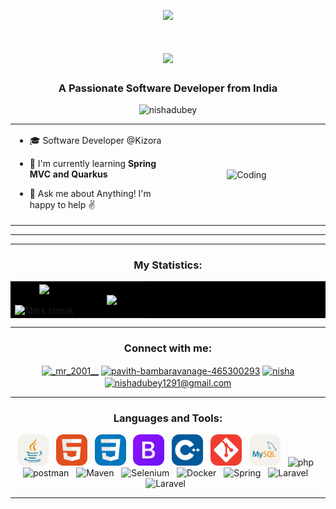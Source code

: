 <!--
-- Author: Nisha Dubey
-- URL: https://github.com/nishaazone
-->

<p align="center" ><img  src = "https://github.com/7oSkaaa/7oSkaaa/blob/main/Images/about_me.gif?raw=true" width = 100px></p>
<h1 align="center">
    <img src="https://readme-typing-svg.herokuapp.com/?font=Righteous&size=32&center=true&vCenter=true&width=500&height=65&duration=4200&pause=1800&lines=Hi+There!+👋;+I'm+Nisha+Dubey!;" />
</h1>        
<h3 align="center">A Passionate Software Developer from India</h3>
<p align="center"> <img src="https://komarev.com/ghpvc/?username=nishadubey&label=Profile%20views&color=0e75b6&style=flat" alt="nishadubey" /> </p>

<table align="center">
<tr border="none">
<td width="50%" align="left">
  
- 🎓 Software Developer @Kizora

- 🌱 I'm currently learning **Spring MVC and Quarkus**

- 💬 Ask me about Anything! I'm happy to help ✌️

</td>
<td width="50%" align="center">

  <img align="center" alt="Coding" width="440" src="https://user-images.githubusercontent.com/74038190/212749447-bfb7e725-6987-49d9-ae85-2015e3e7cc41.gif">

  
  </td>
</tr>
</table>

---

---

<h3 align="center">My Statistics:</h3>
<p align="center">
<table align="center" style="background-color: black;">
<tr border="none">
<td width="50%" align="center">
  
  <img  align="center"  src="https://github-readme-stats.vercel.app/api?username=nishaazone&show_icons=true&locale=en&theme=dark" />
  <br></br>
  <img  title="🔥 Get streak stats for your profile at git.io/streak-stats" alt="Mark streak" src="https://github-readme-streak-stats.herokuapp.com/?user=nishaazone&theme=dark&hide_border=false" /> 
</td>
<td width="50%" align="center">

  <img  align="center"  src="https://github-readme-stats.vercel.app/api/top-langs?username=nishaazone&show_icons=true&locale=en&layout=compact&theme=dark"/>
  
  </td>
</tr>
</table>

---

<h3 align="center">Connect with me:</h3>
<p align="center">
  <a href="https://instagram.com/nishagdubey" target="blank"><img align="center" src="https://raw.githubusercontent.com/rahuldkjain/github-profile-readme-generator/master/src/images/icons/Social/instagram.svg" alt="_mr_2001__" height="30" width="40" /></a>
  <a href="https://www.linkedin.com/in/nisha-dubey-204905211/" target="blank"><img align="center" src="https://raw.githubusercontent.com/rahuldkjain/github-profile-readme-generator/master/src/images/icons/Social/linked-in-alt.svg" alt="pavith-bambaravanage-465300293" height="25" width="35" /></a>
  <a href="https://www.leetcode.com/nishadubey" target="blank"><img align="center" src="https://raw.githubusercontent.com/rahuldkjain/github-profile-readme-generator/master/src/images/icons/Social/leet-code.svg" alt="nisha" height="30" width="40" /></a>
  <a href="mailto:nishadubey1291@gmail.com" target="blank"><img align="center" src="https://github.com/TheDudeThatCode/TheDudeThatCode/raw/master/Assets/Gmail.svg" alt="nishadubey1291@gmail.com" height="30" width="40" /></a>
</p>

---

<h3 align="center">Languages and Tools:</h3>
<p align="center"> 
  <img src="https://github.com/tandpfun/skill-icons/blob/main/icons/Java-Light.svg" alt="java" width="50" height="50"/>&nbsp;&nbsp;
  <img src="https://github.com/tandpfun/skill-icons/blob/main/icons/HTML.svg" alt="html5" width="50" height="50"/>&nbsp;&nbsp;
  <img src="https://github.com/tandpfun/skill-icons/blob/main/icons/CSS.svg" alt="css3" width="50" height="50"/>&nbsp;&nbsp;
  <img src="https://github.com/tandpfun/skill-icons/blob/main/icons/Bootstrap.svg" alt="bootstrap" width="50" height="50"/>&nbsp;&nbsp;
  <img src="https://github.com/tandpfun/skill-icons/blob/main/icons/CPP.svg" alt="cplusplus" width="50" height="50"/>&nbsp;&nbsp;
  <img src="https://github.com/tandpfun/skill-icons/blob/main/icons/Git.svg" alt="git" width="50" height="50"/>&nbsp;&nbsp;
  <img src="https://github.com/tandpfun/skill-icons/blob/main/icons/MySQL-Light.svg" alt="mysql" width="50" height="50"/>&nbsp;&nbsp;
  <img src="https://github.com/Scar1109/skill-icons/blob/Scar1109/icons/PHP-Light.svg" alt="php" width="50" height="50"/>&nbsp;&nbsp;
  <img src="https://github.com/Scar1109/skill-icons/blob/main/icons/Postman.svg" alt="postman" width="50" height="50"/>&nbsp;&nbsp;
  <img src="https://github.com/Scar1109/skill-icons/blob/main/icons/Maven-Light.svg" alt="Maven" width="50" height="50"/>&nbsp;&nbsp;
  <img src="https://github.com/Scar1109/skill-icons/blob/main/icons/Selenium.svg" alt="Selenium" width="50" height="50"/>&nbsp;&nbsp;
  <img src="https://github.com/Scar1109/skill-icons/blob/main/icons/Docker.svg" alt="Docker" width="50" height="50"/>&nbsp;&nbsp;
  <img src="https://github.com/Scar1109/skill-icons/blob/main/icons/Spring-Light.svg" alt="Spring" width="50" height="50"/>&nbsp;&nbsp;
  <img src="https://github.com/Scar1109/skill-icons/blob/main/icons/Laravel-Light.svg" alt="Laravel" width="50" height="50"/>&nbsp;&nbsp;
  <img src="https://github.com/Scar1109/skill-icons/blob/main/icons/Linux-Light.svg" alt="Laravel" width="50" height="50"/>&nbsp;&nbsp;
</p>

---

<!-- <h3 align="center">Support:</h3> -->
<!-- <p align="center"><a href=""> <img align="center" src="https://cdn.buymeacoffee.com/buttons/v2/default-yellow.png" height="50" width="210" alt="nishadubey" /></a></p> -->
